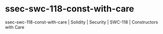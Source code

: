 # ssec-swc-118-const-with-care
ssec-swc-118-const-with-care | Solidity | Security | SWC-118 | Constructors with Care
